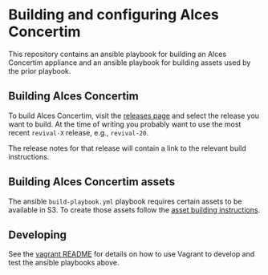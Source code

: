 # Building and configuring Alces Concertim

This repository contains an ansible playbook for building an Alces Concertim
appliance and an ansible playbook for building assets used by the prior
playbook.

## Building Alces Concertim

To build Alces Concertim, visit the [releases
page](https://github.com/alces-flight/concertim-ansible-playbook/releases) and
select the release you want to build.  At the time of writing you probably want
to use the most recent `revival-X` release, e.g., `revival-20`.

The release notes for that release will contain a link to the relevant build
instructions.

## Building Alces Concertim assets

The ansible `build-playbook.yml` playbook requires certain assets to be
available in S3.  To create those assets follow the [asset building
instructions](ansible/asset-building.md).

## Developing

See the [vagrant README](vagrant/README.md) for details on how to use Vagrant
to develop and test the ansible playbooks above.
